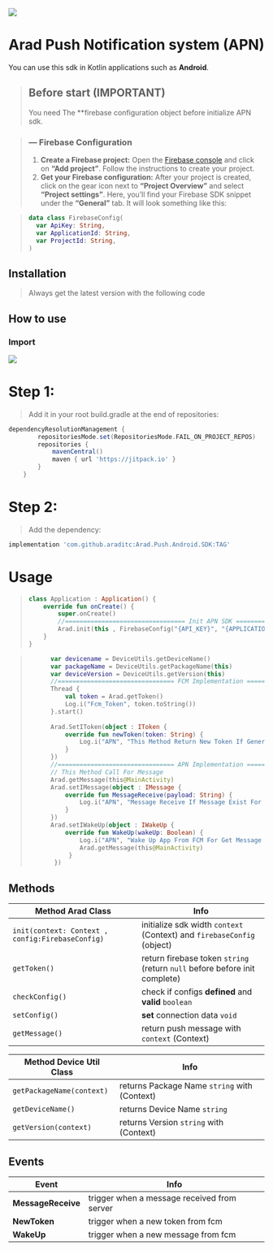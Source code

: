![](https://i.postimg.cc/hjyQ091y/temp-Imagewrz-UWr.jpg)

# Arad Push Notification system (APN)
You can use this sdk in Kotlin applications such as **Android**.

> ## Before start (IMPORTANT)
> You need The **firebase configuration object before initialize APN sdk.

> ### — Firebase Configuration
> 1. **Create a Firebase project:** Open the [Firebase console](https://console.firebase.google.com) and click on **“Add project”**. Follow the instructions to create your project.
> 2. **Get your Firebase configuration:** After your project is created, click on the gear icon next to **“Project Overview”** and select **“Project settings”**. Here, you’ll find your Firebase SDK snippet under the **“General”** tab. It will look something like this:

>```kotlin
> data class FirebaseConfig(
>   var ApiKey: String,
>   var ApplicationId: String,
>   var ProjectId: String,
>)
>```

## Installation
>Always get the latest version with the following code

## How to use

### Import
[![](https://jitpack.io/v/araditc/Arad.Push.Android.SDK.svg)](https://jitpack.io/#araditc/Arad.Push.Android.SDK)

# Step 1:
>Add it in your root build.gradle at the end of repositories:

``` groovy
dependencyResolutionManagement {
		repositoriesMode.set(RepositoriesMode.FAIL_ON_PROJECT_REPOS)
		repositories {
			mavenCentral()
			maven { url 'https://jitpack.io' }
		}
	}
```
# Step 2:
>Add the dependency:

```groovy
implementation 'com.github.araditc:Arad.Push.Android.SDK:TAG'
```

# Usage

>```kotlin
> class Application : Application() {
>     override fun onCreate() {
>         super.onCreate()
>         //================================= Init APN SDK ===========================================
>         Arad.init(this , FirebaseConfig("{API_KEY}", "{APPLICATION_ID}" , "PROJECT_ID"))
>     }
> }
>```

>```kotlin
>       var devicename = DeviceUtils.getDeviceName()
>       var packageName = DeviceUtils.getPackageName(this)
>       var deviceVersion = DeviceUtils.getVersion(this)
>       //================================ FCM Implementation ======================================
>       Thread {
>           val token = Arad.getToken()
>           Log.i("Fcm_Token", token.toString())
>       }.start()
>       
>       Arad.SetIToken(object : IToken {
>           override fun newToken(token: String) {
>               Log.i("APN", "This Method Return New Token If Generate From FCM")
>           }
>       })
>       //================================ APN Implementation ======================================
>       // This Method Call For Message
>       Arad.getMessage(this@MainActivity)
>       Arad.setIMessage(object : IMessage {
>           override fun MessageReceive(payload: String) {
>               Log.i("APN", "Message Receive If Message Exist For This User In Server")
>           }
>       })
>       Arad.setIWakeUp(object : IWakeUp {
>           override fun WakeUp(wakeUp: Boolean) {
>               Log.i("APN", "Wake Up App From FCM For Get Message From APN")
>               Arad.getMessage(this@MainActivity)
>            }
>        })
>```

## Methods

| Method Arad Class                                | Info                                                                       |
|--------------------------------------------------|----------------------------------------------------------------------------|
| `init(context: Context , config:FirebaseConfig)` | initialize sdk width `context` (Context) and `firebaseConfig` (object)     |
| `getToken()`                                     | return firebase token `string` (return `null` before before init complete) |
| `checkConfig()`                                  | check if configs **defined** and **valid** `boolean`                       |
| `setConfig()`                                    | **set** connection data `void`                                             |
| `getMessage()`                                   | return push message with `context` (Context)                               |

| Method Device Util Class                         | Info                                                                       |
|--------------------------------------------------|----------------------------------------------------------------------------|
| `getPackageName(context)`                        | returns Package Name `string` with (Context)                               |
| `getDeviceName()`                                | returns Device Name `string`                                               |
| `getVersion(context)`                            | returns Version `string` with (Context)                                    |

## Events

| Event              | Info                                        |
|--------------------|---------------------------------------------|
| **MessageReceive** | trigger when a message received from server |
| **NewToken**       | trigger when a new token from fcm           |
| **WakeUp**         | trigger when a new message from fcm         |